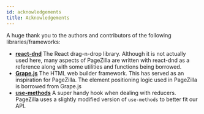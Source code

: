 ```yaml
---
id: acknowledgements
title: Acknowledgements
---
```


A huge thank you to the authors and contributors of the following libraries/frameworks:

- **[react-dnd](https://github.com/react-dnd/react-dnd)** The React drag-n-drop library. 
Although it is not actually used here, many aspects of PageZilla are written with react-dnd as a reference along with some utilities and functions being borrowed. 
- **[Grape.js](https://github.com/artf/grapesjs)** The HTML web builder framework. This has served as an inspiration for PageZilla. The element positioning logic used in PageZilla is borrowed from Grape.js
- **[use-methods](https://github.com/pelotom/use-methods)** A super handy hook when dealing with reducers. PageZilla uses a slightly modified version of `use-methods` to better fit our API.


